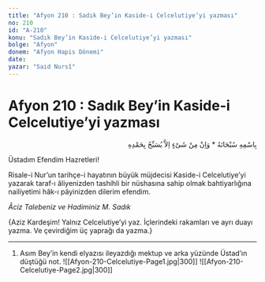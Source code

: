 ```yaml
---
title: "Afyon 210 : Sadık Bey’in Kaside-i Celcelutiye’yi yazması"
no: 210
id: "A-210"
konu: "Sadık Bey’in Kaside-i Celcelutiye’yi yazması"
bolge: "Afyon"
donem: "Afyon Hapis Dönemi"
date: 
yazar: "Said Nursî"
---
```


# Afyon 210 : Sadık Bey’in Kaside-i Celcelutiye’yi yazması

<p class="arabic" dir="rtl" title="Meal: “Subhân Allah’ın adıyla” * “Hiçbir şey yoktur ki O'nu hamd ile tesbih etmesin” [İsrâ 17:44]">بِاسْمِهِ سُبْحَانَهُ * وَاِنْ مِنْ شَىْءٍ اِلاَّ يُسَبِّحُ بِحَمْدِهِ</p>

Üstadım Efendim Hazretleri!

Risale-i Nur’un tarihçe-i hayatının büyük müjdecisi Kaside-i Celcelutiye’yi yazarak taraf-ı âliyenizden tashihli bir nüshasına sahip olmak bahtiyarlığına nailiyetimi hâk-ı pâyinizden dilerim efendim.

*Âciz Talebeniz ve Hadiminiz*
*M. Sadık*

{Aziz Kardeşim! Yalnız Celcelutiye’yi yaz. İçlerindeki rakamları ve ayrı duayı yazma. Ve çevirdiğim üç yaprağı da yazma.}

***

1. Asım Bey’in kendi elyazısı ileyazdığı mektup ve arka yüzünde Üstad’ın düştüğü not.
![[Afyon-210-Celcelutiye-Page1.jpg|300]]
![[Afyon-210-Celcelutiye-Page2.jpg|300]]

